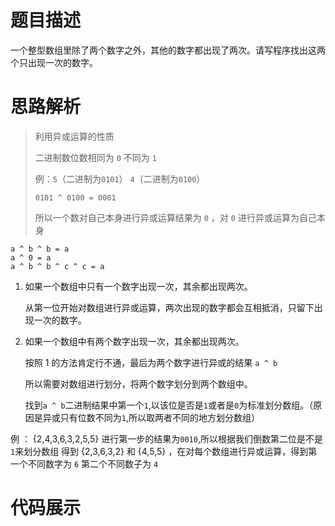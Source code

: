 #  题目描述

一个整型数组里除了两个数字之外，其他的数字都出现了两次。请写程序找出这两个只出现一次的数字。

#  思路解析

>利用异或运算的性质
>
>二进制数位数相同为 `0` 不同为 `1`
>
>例：`5`（二进制为`0101`）     `4`（二进制为`0100`）
>
>`0101 ^ 0100 = 0001`
>
>所以一个数对自己本身进行异或运算结果为 `0` ，对 `0` 进行异或运算为自己本身

```
a ^ b ^ b = a
a ^ 0 = a
a ^ b ^ b ^ c ^ c = a
```

1. 如果一个数组中只有一个数字出现一次，其余都出现两次。

   从第一位开始对数组进行异或运算，两次出现的数字都会互相抵消，只留下出现一次的数字。

2. 如果一个数组中有两个数字出现一次，其余都出现两次。

    按照 1 的方法肯定行不通，最后为两个数字进行异或的结果 `a ^ b `
    
    所以需要对数组进行划分，将两个数字划分到两个数组中。
    
    找到`a ^ b`二进制结果中第一个`1`,以该位是否是`1`或者是`0`为标准划分数组。（原因是异或只有位数不同为`1`,所以取两者不同的地方划分数组） 
 
例 ： {2,4,3,6,3,2,5,5}   进行第一步的结果为`0010`,所以根据我们倒数第二位是不是`1`来划分数组
得到 {2,3,6,3,2} 和 {4,5,5} ，在对每个数组进行异或运算，得到第一个不同数字为 `6` 第二个不同数子为 `4`   

#  代码展示
```java



```

